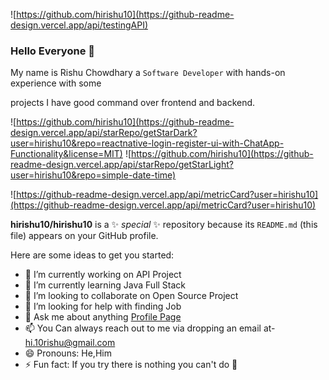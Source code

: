 
<!-- ![test #10](https://github-readme-design.vercel.app/api/getHeadLight) -->

<!-- ### Hi there 👋 -->
<!--
**hirishu10/hirishu10** is a ✨ _special_ ✨ repository because its `README.md` (this file) appears on your GitHub profile.

Here are some ideas to get you started:

- 🔭 I’m currently working on ...
- 🌱 I’m currently learning ...
- 👯 I’m looking to collaborate on ...
- 🤔 I’m looking for help with ...
- 💬 Ask me about ...
- 📫 How to reach me: ...
- 😄 Pronouns: ...
- ⚡ Fun fact: ...
-->

![https://github.com/hirishu10](https://github-readme-design.vercel.app/api/testingAPI)

### Hello Everyone 👋

My name is Rishu Chowdhary a `Software Developer` with hands-on experience with some 

projects I have good command over frontend and backend. 
  
 ![https://github.com/hirishu10](https://github-readme-design.vercel.app/api/starRepo/getStarDark?user=hirishu10&repo=reactnative-login-register-ui-with-ChatApp-Functionality&license=MIT)                                                                 ![https://github.com/hirishu10](https://github-readme-design.vercel.app/api/starRepo/getStarLight?user=hirishu10&repo=simple-date-time)           



![https://github-readme-design.vercel.app/api/metricCard?user=hirishu10](https://github-readme-design.vercel.app/api/metricCard?user=hirishu10)

**hirishu10/hirishu10** is a ✨ _special_ ✨ repository because its `README.md` (this file) appears on your GitHub profile.

Here are some ideas to get you started:

- 🔭 I’m currently working on API Project
- 🌱 I’m currently learning Java Full Stack
- 👯 I’m looking to collaborate on Open Source Project
- 🤔 I’m looking for help with finding Job
- 💬 Ask me about anything [Profile Page](https://instantmarkdown.herokuapp.com/)
- 📫 You Can always reach out to me via dropping an email at- [hi.10rishu@gmail.com](https://instantmarkdown.herokuapp.com/)
- 😄 Pronouns: He,Him
- ⚡ Fun fact: If you try there is nothing you can't do 🙂
